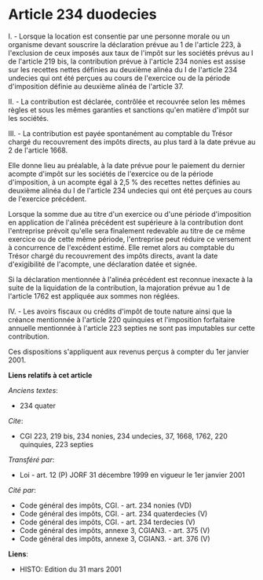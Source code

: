 # Article 234 duodecies

I. - Lorsque la location est consentie par une personne morale ou un organisme devant souscrire la déclaration prévue au 1 de
l'article 223, à l'exclusion de ceux imposés aux taux de l'impôt sur les sociétés prévus au I de l'article 219 bis, la
contribution prévue à l'article 234 nonies est assise sur les recettes nettes définies au deuxième alinéa du I de l'article
234 undecies qui ont été perçues au cours de l'exercice ou de la période d'imposition définie au deuxième alinéa de l'article
37.

II. - La contribution est déclarée, contrôlée et recouvrée selon les mêmes règles et sous les mêmes garanties et sanctions
qu'en matière d'impôt sur les sociétés.

III. - La contribution est payée spontanément au comptable du Trésor chargé du recouvrement des impôts directs, au plus tard
à la date prévue au 2 de l'article 1668.

Elle donne lieu au préalable, à la date prévue pour le paiement du dernier acompte d'impôt sur les sociétés de l'exercice ou
de la période d'imposition, à un acompte égal à 2,5 % des recettes nettes définies au deuxième alinéa du I de l'article 234
undecies qui ont été perçues au cours de l'exercice précédent.

Lorsque la somme due au titre d'un exercice ou d'une période d'imposition en application de l'alinéa précédent est supérieure
à la contribution dont l'entreprise prévoit qu'elle sera finalement redevable au titre de ce même exercice ou de cette même
période, l'entreprise peut réduire ce versement à concurrence de l'excédent estimé. Elle remet alors au comptable du Trésor
chargé du recouvrement des impôts directs, avant la date d'exigibilité de l'acompte, une déclaration datée et signée.

Si la déclaration mentionnée à l'alinéa précédent est reconnue inexacte à la suite de la liquidation de la contribution, la
majoration prévue au 1 de l'article 1762 est appliquée aux sommes non réglées.

IV. - Les avoirs fiscaux ou crédits d'impôt de toute nature ainsi que la créance mentionnée à l'article 220 quinquies et
l'imposition forfaitaire annuelle mentionnée à l'article 223 septies ne sont pas imputables sur cette contribution.

Ces dispositions s'appliquent aux revenus perçus à compter du  1er janvier 2001.

**Liens relatifs à cet article**

_Anciens textes_:

  - 234 quater

_Cite_:

  - CGI 223, 219 bis, 234 nonies, 234 undecies, 37, 1668, 1762, 220 quinquies, 223 septies

_Transféré par_:

  - Loi - art. 12 (P) JORF 31 décembre 1999 en vigueur le 1er janvier 2001

_Cité par_:

  - Code général des impôts, CGI. - art. 234 nonies (VD)
  - Code général des impôts, CGI. - art. 234 quaterdecies (V)
  - Code général des impôts, CGI. - art. 234 terdecies (V)
  - Code général des impôts, annexe 3, CGIAN3. - art. 375 (V)
  - Code général des impôts, annexe 3, CGIAN3. - art. 376 (V)

**Liens**:

  - HISTO: Edition du 31 mars 2001
